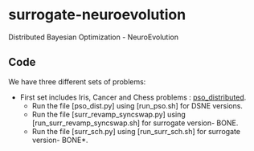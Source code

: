 # surrogate-neuroevolution
Distributed Bayesian Optimization - NeuroEvolution

## Code
We have three different sets of problems:
* First set includes Iris, Cancer and Chess problems : [pso_distributed](https://github.com/sydney-machine-learning/surrogate-neuroevolution/tree/master/pso_distributed).       
  * Run the file [pso_dist.py] using [run_pso.sh] for DSNE versions.                                                                                                          
  * Run the file [surr_revamp_syncswap.py] using [run_surr_revamp_syncswap.sh] for surrogate version- BONE.                                                                  
  * Run the file [surr_sch.py] using [run_surr_sch.sh] for surrogate version- BONE*.

